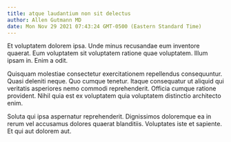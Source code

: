 ```yaml
---
title: atque laudantium non sit delectus
author: Allen Gutmann MD
date: Mon Nov 29 2021 07:43:24 GMT-0500 (Eastern Standard Time)
---
```

Et voluptatem dolorem ipsa. Unde minus recusandae eum inventore quaerat. Eum voluptatem sit voluptatem ratione quae voluptatem. Illum ipsam in. Enim a odit.

 Quisquam molestiae consectetur exercitationem repellendus consequuntur. Quasi deleniti neque. Quo cumque tenetur. Itaque consequatur ut aliquid qui veritatis asperiores nemo commodi reprehenderit. Officia cumque ratione provident. Nihil quia est ex voluptatem quia voluptatem distinctio architecto enim.

 Soluta qui ipsa aspernatur reprehenderit. Dignissimos doloremque ea in rerum vel accusamus dolores quaerat blanditiis. Voluptates iste et sapiente. Et qui aut dolorem aut.